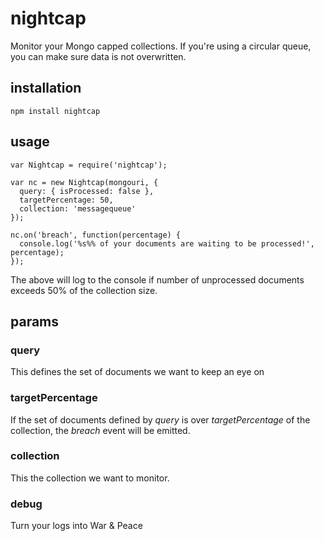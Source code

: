 nightcap
========

Monitor your Mongo capped collections.  If you're using a circular queue, you can make sure data is not overwritten.

## installation
```
npm install nightcap
```

## usage
```
var Nightcap = require('nightcap');

var nc = new Nightcap(mongouri, {
  query: { isProcessed: false },
  targetPercentage: 50,
  collection: 'messagequeue'
});

nc.on('breach', function(percentage) {
  console.log('%s%% of your documents are waiting to be processed!', percentage);
});
```

The above will log to the console if number of unprocessed documents exceeds 50% of the collection size.

## params

### query

This defines the set of documents we want to keep an eye on

### targetPercentage

If the set of documents defined by *query* is over *targetPercentage* of the collection, the *breach* event will be emitted.

### collection

This the collection we want to monitor.

### debug

Turn your logs into War & Peace
